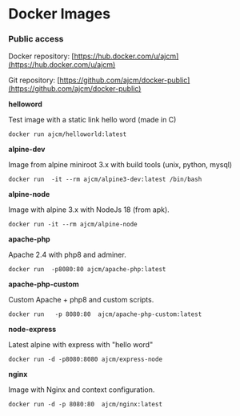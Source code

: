 # Docker Images
### Public access

Docker repository: [https://hub.docker.com/u/ajcm](https://hub.docker.com/u/ajcm) 

Git repository: [https://github.com/ajcm/docker-public](https://github.com/ajcm/docker-public)



**helloword** 

Test image with a static link hello word (made in C)

`docker run ajcm/helloworld:latest` 

**alpine-dev**

Image from alpine miniroot 3.x with build tools (unix, python, mysql)

`docker run  -it --rm ajcm/alpine3-dev:latest /bin/bash` 

**alpine-node**

Image with alpine 3.x with NodeJs 18 (from apk).

`docker run -it --rm ajcm/alpine-node`

**apache-php**

Apache 2.4 with php8 and adminer.

`docker run  -p8080:80 ajcm/apache-php:latest`

**apache-php-custom**

Custom Apache + php8 and custom scripts.

`docker run   -p 8080:80  ajcm/apache-php-custom:latest`

**node-express**

Latest alpine with express with "hello word"

`docker run -d -p8080:8080 ajcm/express-node`

**nginx**

Image with Nginx and context configuration.

`docker run -d -p 8080:80  ajcm/nginx:latest`



